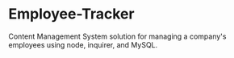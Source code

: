 # Employee-Tracker
Content Management System solution for managing a company's employees using node, inquirer, and MySQL.
